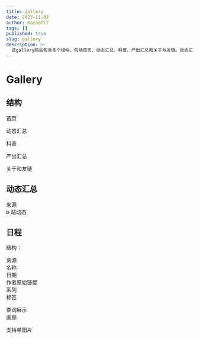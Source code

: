 ```yaml
---
title: gallery
date: 2023-11-03
author: KazooTTT
tags: []
published: true
slug: gallery
description: >-
  该gallery网站包含多个板块，包括首页、动态汇总、科普、产出汇总和关于与友链。动态汇总主要来源于b站动态。日程部分详细列出了资源、名称、日期、作者原始链接、系列和标签等信息，并提供画廊查询展示功能，支持单图片展示。整体结构清晰，内容丰富，适合用户浏览和获取信息。
---
```


# Gallery

## 结构

首页

动态汇总

科普

产出汇总

关于和友链

## 动态汇总

来源  
b 站动态

## 日程

结构：

资源  
名称  
日期  
作者原始链接  
系列  
标签

查询展示  
画廊

支持单图片
